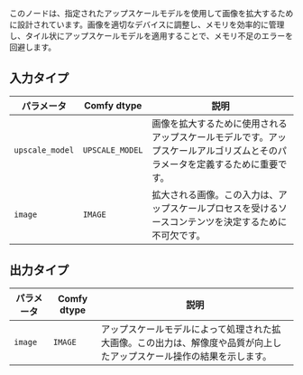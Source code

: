 
このノードは、指定されたアップスケールモデルを使用して画像を拡大するために設計されています。画像を適切なデバイスに調整し、メモリを効率的に管理し、タイル状にアップスケールモデルを適用することで、メモリ不足のエラーを回避します。

## 入力タイプ

| パラメータ         | Comfy dtype       | 説明                                                                 |
|-------------------|-------------------|----------------------------------------------------------------------------|
| `upscale_model`   | `UPSCALE_MODEL`   | 画像を拡大するために使用されるアップスケールモデルです。アップスケールアルゴリズムとそのパラメータを定義するために重要です。 |
| `image`           | `IMAGE`           | 拡大される画像。この入力は、アップスケールプロセスを受けるソースコンテンツを決定するために不可欠です。 |

## 出力タイプ

| パラメータ | Comfy dtype | 説明                                        |
|-----------|-------------|----------------------------------------------------|
| `image`   | `IMAGE`     | アップスケールモデルによって処理された拡大画像。この出力は、解像度や品質が向上したアップスケール操作の結果を示します。 |